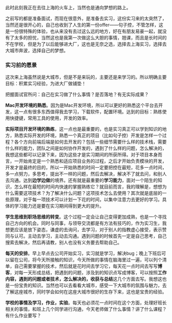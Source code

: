 此时此刻我正在去往上海的火车上，当然也是通向梦想的路上。

之前写的都是准备面试，而现在很意外，是准备去实习，这份实习来的太突然了，当然还是很开心的，自己也收到了人生的第一份offer——句子控，不管怎样，这是一份很特殊的体验，也从来没有去过这么远的地方，好在有朋友易豪一起，就没有了太多的担忧，当然这也是我第一次做这么大胆的事情，翘课，而且是长时间的不在学校，但是为了以后能够进大厂，这也是无奈之选，选择去上海实习，选择去大城市奔波，选择自己的梦想。

### 实习前的愿景

这次来上海虽然说是大城市，但是不是来玩的，主要还是来学习的。所以明确主要目标：积累实习经验，为进大厂做铺垫！

把握面试官所问：自己在实习做了什么事情？是否落地？有无实际成果？

**Mac开发环境的熟悉**。因为是Mac开发环境，所以可以更好的熟悉这个平台去开发，这一点有很多东西值得我去学习，下载软件，配置环境。达到的目标：熟练使用快捷键，常用工具的使用，开发的效率。

**实际项目开发环境的熟练**，这一点也是最重要的，也是实习真正可以学到知识的地方，熟悉实际开发的环境，熟悉一个真正的项目（比如句子控）开发是怎样一个过程？各个方向前端后端是如何去开发的？包括一些细节需要什么样的技术栈，需要什么样的能力，团队之间是如何协作开发的，遇到了什么样的问题，怎么解决的，我想这些都可以记录下来，因为这些才是实习期间的所获所得。对于项目本身而言，一开始肯定是一个熟悉和适应项目业务的过程，之后才开始负责模块的开发，开发才是最终的目的，所以一开始熟悉的时间一定要把控在最短，花多一点时间，多一点努力，多思考，提出不一样的问题，然后去解决，解决不了就去问，和别人去沟通。达到**边学边做**的境界。还有就是最重要的**学习能力**，面对一个陌生的知识，怎么样在最短的时间内快速的掌握熟练它？就目前而言，我的理解是，想想为什么需要这项技术？为了解决什么问题？这项技术怎么去使用？其次就是底层的一些原理，对于每一项技术可以计划一下花的时间，以集中注意力去更好的学习。具体的学习能力还是要在实习期间得到更大的提升。

**学生思维到职场思维的转变**。这个过程一定会让自己变得更加成熟，也是一个寻找自己方向的机会。同时与同事，与领导交流都是有方法有技巧的，作为实习生，我想更应该是放下姿态，谦虚的去询问，去学习，对于别人的指教虚心接受，表示赞同与认可。主动去学习，主动去沟通。遇到问题的时候首先一定是自己思考，自己搜索去解决，然后再请教，别人也没有义务要去帮助自己。

**每天的安排**。早上早点去公司开始实习，实习就是学习，解决bug；晚上下班后可以留在公司，将今天所接触的知识，今天所做的事情在脑海里过一遍，可以列个清单，自己需要掌握的技术，然后就是花时间去学习它，每天花一点时间去写写**博客**，对每一天形成总结，把遇到的问题，涉及到的知识点写成博客，可以按照**工作内容，遇到的问题或者技术，怎么解决的，收获与总结**这几个方面去写。我想这也是一份宝贵的知识。当然也可以去看看大城市，感受一下大城市的氛围与魅力，去了解这座城市，同时学会如何在这座大城市很好的生存下来，这也是宝贵的经验。

**学校的事情及学习，作业，实验**。每天也必须花一点时间在这个方面，处理好班长相关的事情，和班上几个同学进行沟通，今天老师做了什么事情？讲了什么课程？有什么作业要写？